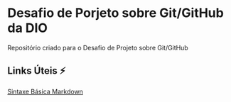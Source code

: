 # Desafio de Porjeto sobre Git/GitHub da DIO
Repositório criado para o Desafio de Projeto sobre Git/GitHub


## Links Úteis :zap:
[Sintaxe Básica Markdown](https://www.markdownguide.org/)
